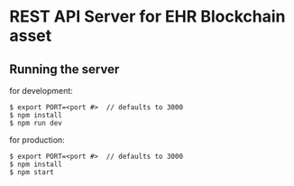 

# REST API Server for EHR  Blockchain asset


## Running the server
for development:
```
$ export PORT=<port #>  // defaults to 3000
$ npm install
$ npm run dev
```
for production:
```
$ export PORT=<port #>  // defaults to 3000
$ npm install
$ npm start
```


